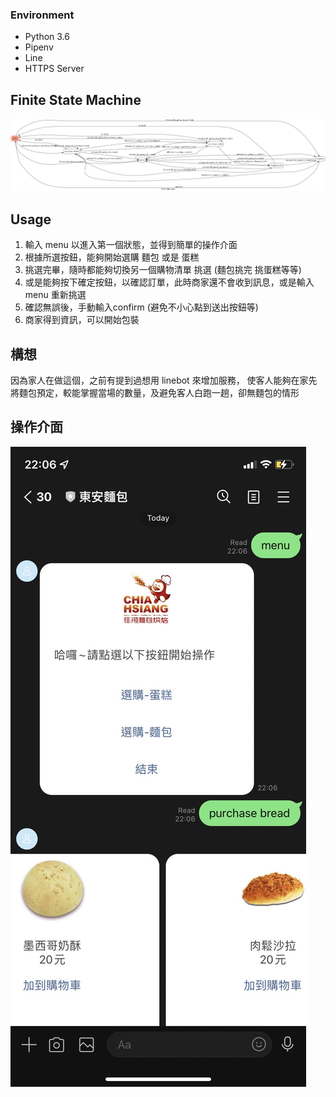 ### Environment
* Python 3.6
* Pipenv
* Line
* HTTPS Server

## Finite State Machine
![fsm](./fsm.png)

## Usage
1. 輸入 menu 以進入第一個狀態，並得到簡單的操作介面
2. 根據所選按鈕，能夠開始選購 麵包 或是 蛋糕
3. 挑選完畢，隨時都能夠切換另一個購物清單 挑選 (麵包挑完 挑蛋糕等等)
4. 或是能夠按下確定按鈕，以確認訂單，此時商家還不會收到訊息，或是輸入 menu 重新挑選
5. 確認無誤後，手動輸入confirm (避免不小心點到送出按鈕等)
6. 商家得到資訊，可以開始包裝

## 構想
因為家人在做這個，之前有提到過想用 linebot 來增加服務，
使客人能夠在家先將麵包預定，較能掌握當場的數量，及避免客人白跑一趟，卻無麵包的情形

## 操作介面

![first](./img/S__4718876.jpg)
